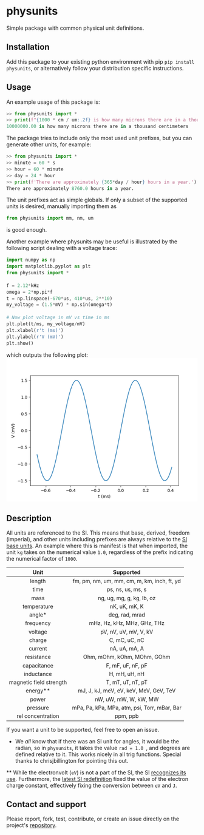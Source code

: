 # physunits

Simple package with common physical unit definitions. 

## Installation
Add this package to your existing python environment with pip
```pip install physunits```, or alternatively follow your distribution specific instructions. 

## Usage
An example usage of this package is:
```python
>> from physunits import *
>> print(f"{1000 * cm / um:.2f} is how many microns there are in a thousand centimeters")
10000000.00 is how many microns there are in a thousand centimeters
```

The package tries to include only the most used unit prefixes, but you can generate other units, for example:
```python
>> from physunits import *
>> minute = 60 * s
>> hour = 60 * minute
>> day = 24 * hour
>> print(f'There are approximately {365*day / hour} hours in a year.')
There are approximately 8760.0 hours in a year.
```
The unit prefixes act as simple globals. If only a subset of the supported units is desired, manually importing them as

```python
from physunits import mm, nm, um
```
is good enough. 

Another example where physunits may be useful is illustrated by the following script dealing with a voltage trace:
```python
import numpy as np
import matplotlib.pyplot as plt
from physunits import *

f = 2.12*kHz
omega = 2*np.pi*f
t = np.linspace(-670*us, 410*us, 2**10)
my_voltage = (1.5*mV) * np.sin(omega*t)

# Now plot voltage in mV vs time in ms
plt.plot(t/ms, my_voltage/mV)
plt.xlabel(r't (ms)')
plt.ylabel(r'V (mV)')
plt.show()
```
which outputs the following plot:
![example_plot](/docs/readme_plot.png)

## Description
All units are referenced to the SI. This means that base, derived, freedom (imperial), and other units including prefixes are always relative to the [SI base units](https://www.nist.gov/pml/weights-and-measures/metric-si/si-units). An example where this is manifest is that when imported, the unit ```kg``` takes on the numerical value ```1.0```, regardless of the prefix indicating the numerical factor of ```1000```.

| Unit        |    Supported    |
| :-------------: |:-------------:|
| length | fm, pm, nm, um, mm, cm, m, km, inch, ft, yd |
| time | ps, ns, us, ms, s |
| mass | ng, ug, mg, g, kg, lb, oz |
| temperature | nK, uK, mK, K |
| angle* | deg, rad, mrad |
| frequency | mHz, Hz, kHz, MHz, GHz, THz |
| voltage | pV, nV, uV, mV, V, kV |
| charge | C, mC, uC, nC |
| current | nA, uA, mA, A |
| resistance | Ohm, mOhm, kOhm, MOhm, GOhm |
| capacitance | F, mF, uF, nF, pF | 
| inductance | H, mH, uH, nH |
| magnetic field strength| T, mT, uT, nT, pT | 
| energy** | mJ, J, kJ, meV, eV, keV, MeV, GeV, TeV | 
| power | nW, uW, mW, W, kW, MW |
| pressure | mPa, Pa, kPa, MPa, atm, psi, Torr, mBar, Bar |
| rel concentration | ppm, ppb |

If you want a unit to be supported, feel free to open an issue.

* We _all_ know that if there was an SI unit for angles, it would be the radian, so in ```physunits```, it takes the value ```rad = 1.0 ```, and degrees are defined relative to it. This works nicely in all trig functions. Special thanks to chrisjbillington for pointing this out.

** While the electronvolt (```eV```) is not a part of the SI, the SI [recognizes its use](https://en.wikipedia.org/wiki/Non-SI_units_mentioned_in_the_SI). Furthermore, the [latest SI redefinition](https://en.wikipedia.org/wiki/2019_redefinition_of_the_SI_base_units) fixed the value of the electron charge constant, effectively fixing the conversion between ```eV``` and ```J```.

## Contact and support
Please report, fork, test, contribute, or create an issue directly on the project's [repository](https://github.com/pacosalces/physunits).